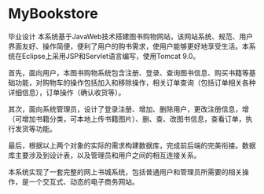 # MyBookstore
毕业设计
本系统基于JavaWeb技术搭建图书购物网站，该网站系统、规范、用户界面友好、操作简便，便利了用户的购书需求，使用户能够更好地享受生活。本系统在Eclipse上采用JSP和Servlet语言编写，使用Tomcat 9.0。

首先，面向用户，本图书购物系统包含注册、登录、查询图书信息、购买书籍等基础功能，对购物车的操作包括加入和移除操作，相关订单查询（包括订单相关各种详细信息），订单操作（确认收货等）。

其次，面向系统管理员，设计了登录注册、增加、删除用户，更改注册信息，增（可增加书籍分类，可本地上传书籍图片）、删、查、改图书信息，查看订单，执行发货等功能。

最后，根据以上两个对象的实际的需求构建数据库，完成前后端的完美衔接。数据库主要涉及到设计表，以及管理员和用户之间的相互连接关系。

本系统实现了一套完整的网上书城系统，包括普通用户和管理员所需要的相关操作，是一个交互式、动态的电子商务网站。
